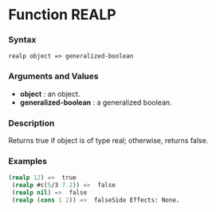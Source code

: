 <!-- Generated on 05/10/2020 by https://github.com/anto2oo/clhs-evolved -->

# Function REALP

### Syntax
`realp object => generalized-boolean`  


### Arguments and Values
- **object** : an object.   
- **generalized-boolean** : a generalized boolean.   


### Description
Returns true if object is of type real; otherwise, returns false.



### Examples
```lisp 
(realp 12) =>  true
 (realp #c(5/3 7.2)) =>  false
 (realp nil) =>  false
 (realp (cons 1 2)) =>  falseSide Effects: None.
```
